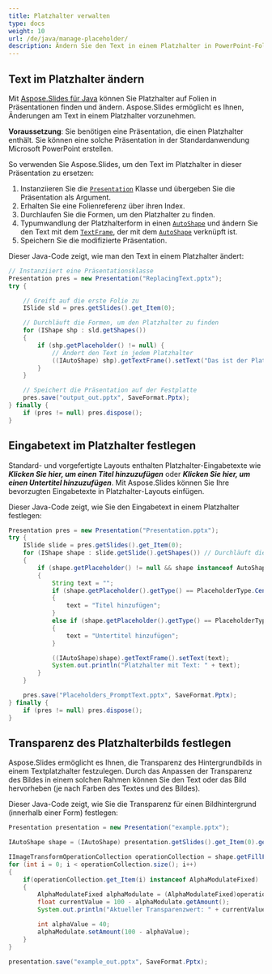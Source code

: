 ```yaml
---
title: Platzhalter verwalten
type: docs
weight: 10
url: /de/java/manage-placeholder/
description: Ändern Sie den Text in einem Platzhalter in PowerPoint-Folien mit Java. Setzen Sie den Eingabetext in einem Platzhalter in PowerPoint-Folien mit Java.
---
```


## **Text im Platzhalter ändern**
Mit [Aspose.Slides für Java](/slides/de/java/) können Sie Platzhalter auf Folien in Präsentationen finden und ändern. Aspose.Slides ermöglicht es Ihnen, Änderungen am Text in einem Platzhalter vorzunehmen.

**Voraussetzung**: Sie benötigen eine Präsentation, die einen Platzhalter enthält. Sie können eine solche Präsentation in der Standardanwendung Microsoft PowerPoint erstellen.

So verwenden Sie Aspose.Slides, um den Text im Platzhalter in dieser Präsentation zu ersetzen:

1. Instanziieren Sie die [`Presentation`](https://reference.aspose.com/slides/java/com.aspose.slides/Presentation) Klasse und übergeben Sie die Präsentation als Argument.
2. Erhalten Sie eine Folienreferenz über ihren Index.
3. Durchlaufen Sie die Formen, um den Platzhalter zu finden.
4. Typumwandlung der Platzhalterform in einen [`AutoShape`](https://reference.aspose.com/slides/java/com.aspose.slides/AutoShape) und ändern Sie den Text mit dem [`TextFrame`](https://reference.aspose.com/slides/java/com.aspose.slides/TextFrame), der mit dem [`AutoShape`](https://reference.aspose.com/slides/java/com.aspose.slides/AutoShape) verknüpft ist.
5. Speichern Sie die modifizierte Präsentation.

Dieser Java-Code zeigt, wie man den Text in einem Platzhalter ändert:

```java
// Instanziiert eine Präsentationsklasse
Presentation pres = new Presentation("ReplacingText.pptx");
try {

    // Greift auf die erste Folie zu
    ISlide sld = pres.getSlides().get_Item(0);

    // Durchläuft die Formen, um den Platzhalter zu finden
    for (IShape shp : sld.getShapes()) 
    {
        if (shp.getPlaceholder() != null) {
            // Ändert den Text in jedem Platzhalter
            ((IAutoShape) shp).getTextFrame().setText("Das ist der Platzhalter");
        }
    }

    // Speichert die Präsentation auf der Festplatte
    pres.save("output_out.pptx", SaveFormat.Pptx);
} finally {
    if (pres != null) pres.dispose();
}
```

## **Eingabetext im Platzhalter festlegen**
Standard- und vorgefertigte Layouts enthalten Platzhalter-Eingabetexte wie ***Klicken Sie hier, um einen Titel hinzuzufügen*** oder ***Klicken Sie hier, um einen Untertitel hinzuzufügen***. Mit Aspose.Slides können Sie Ihre bevorzugten Eingabetexte in Platzhalter-Layouts einfügen.

Dieser Java-Code zeigt, wie Sie den Eingabetext in einem Platzhalter festlegen:

```java
Presentation pres = new Presentation("Presentation.pptx");
try {
    ISlide slide = pres.getSlides().get_Item(0);
    for (IShape shape : slide.getSlide().getShapes()) // Durchläuft die Folie
    {
        if (shape.getPlaceholder() != null && shape instanceof AutoShape)
        {
            String text = "";
            if (shape.getPlaceholder().getType() == PlaceholderType.CenteredTitle) // PowerPoint zeigt "Klicken Sie hier, um einen Titel hinzuzufügen" an
            {
                text = "Titel hinzufügen";
            }
            else if (shape.getPlaceholder().getType() == PlaceholderType.Subtitle) // Fügt einen Untertitel hinzu
            {
                text = "Untertitel hinzufügen";
            }

            ((IAutoShape)shape).getTextFrame().setText(text);
            System.out.println("Platzhalter mit Text: " + text);
        }
    }

    pres.save("Placeholders_PromptText.pptx", SaveFormat.Pptx);
} finally {
    if (pres != null) pres.dispose();
}
```

## **Transparenz des Platzhalterbilds festlegen**

Aspose.Slides ermöglicht es Ihnen, die Transparenz des Hintergrundbilds in einem Textplatzhalter festzulegen. Durch das Anpassen der Transparenz des Bildes in einem solchen Rahmen können Sie den Text oder das Bild hervorheben (je nach Farben des Textes und des Bildes).

Dieser Java-Code zeigt, wie Sie die Transparenz für einen Bildhintergrund (innerhalb einer Form) festlegen:

```java
Presentation presentation = new Presentation("example.pptx");

IAutoShape shape = (IAutoShape) presentation.getSlides().get_Item(0).getShapes().get_Item(0);

IImageTransformOperationCollection operationCollection = shape.getFillFormat().getPictureFillFormat().getPicture().getImageTransform();
for (int i = 0; i < operationCollection.size(); i++)
{
    if(operationCollection.get_Item(i) instanceof AlphaModulateFixed)
    {
        AlphaModulateFixed alphaModulate = (AlphaModulateFixed)operationCollection.get_Item(i);
        float currentValue = 100 - alphaModulate.getAmount();
        System.out.println("Aktueller Transparenzwert: " + currentValue);

        int alphaValue = 40;
        alphaModulate.setAmount(100 - alphaValue);
    }
}

presentation.save("example_out.pptx", SaveFormat.Pptx);
```